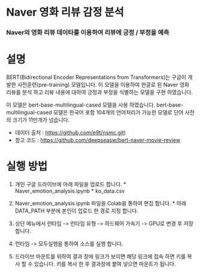 #  **Naver 영화 리뷰 감정 분석**
### Naver의 영화 리뷰 데이타를 이용하여 리뷰에 긍정 / 부정을 예측

# **설명**
BERT(Bidirectional Encoder Representations from Transformers)는 구글이 개발한 사전훈련(pre-training) 모델입니다. 이 모델을 이용하여 한글로 된 Naver 영화 리뷰를 분석 하고 리뷰 내용에 대하여 긍정과 부정을 식별하는 모델을 구현 하였습니다.

이 모델은 bert-base-multilingual-cased 모델을 사용 하였습니다. bert-base-multilingual-cased 모델은 한국어 포함 104개의 언어처리가 가능한 모델로 단어 사전의 크기가 11만개가 넘습니다.

- 데이터 출처 : https://github.com/e9t/nsmc.git)
- 참고 코드 : https://github.com/deepseasw/bert-naver-movie-review

# **실행 방법**
1.   개인 구글 드라이브에 아래 파일을 업로드 합니다.
    * Naver_emotion_analysis.ipynb
    * ko_data.csv

2.   Naver_emotion_analysis.ipynb 파일을 Colab을 통하여 편집 합니다.
    * 아래 DATA_PATH 부분에 본인이 업로드 한 경로 지정 합니다.
    
3. 상단 메뉴에서 런타임 -> 런타임 유형 -> 하드웨어 가속기 -> GPU로 변경 후 저장 합니다.

4. 런타임 -> 모두실행을 통하여 소스를 실행 합니다.

5. 드라이브 마운트를 위하여 결과 창에 링크가 보이면 해당 링크에 접속 하면 키를 복사 할 수 있습니다. 키를 복사 한 후 결과창에 붙여 넣으면 마운트가 됩니다.


